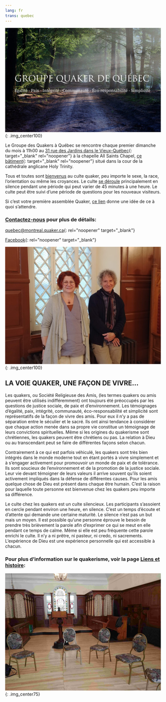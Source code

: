 ```yaml
---
lang: fr
trans: quebec
---
```

![Groupe Quaker de Québec image avec arbres](/assets/images/quebec.jpg){: .img_center100}

Le Groupe des Quakers à Québec se rencontre chaque premier dimanche du mois à 11h00 au [31 rue des Jardins dans le Vieux-Québec](https://www.google.com/maps/search/31%20rue%20des%20Jardins,%20Qu%C3%A9bec){: target="_blank" rel="noopener"} à la chapelle All Saints Chapel, [ce bâtiment](https://goo.gl/maps/Z9wtKLtwAHEGSB7V6){: target="_blank" rel="noopener"} situé dans la cour de la cathédrale anglicane Holy Trinity.

Tous et toutes sont [bienvenus](/intro-fr.html) au culte quaker, peu importe le sexe, la race, l’orientation ou même les croyances. Le culte [se déroule](/a_propos.html) principalement en silence pendant une période qui peut varier de 45 minutes à une heure. Le culte peut être suivi d’une période de questions pour les nouveaux visiteurs.

Si c’est votre première assemblée Quaker, [ce lien](/a_propos.html) donne une idée de ce à quoi s’attendre.

### [Contactez-nous](/contact-fr.html) pour plus de détails:

[quebec@montreal.quaker.ca](mailto:quebec@montreal.quaker.ca){: rel="noopener" target="_blank"}

[Facebook](https://www.facebook.com/QuakersQuebecCanada/){: rel="noopener" target="_blank"}

![Les initiateurs du groupe](/assets/images/qc_2.jpg){: .img_center100}

## LA VOIE QUAKER, UNE FAÇON DE VIVRE…
Les quakers, ou Société Religieuse des Amis, (les termes quakers ou amis peuvent être utilisés indifféremment) ont toujours été préoccupés par les questions de justice sociale, de paix et d’environnement. Les témoignages  d’égalité, paix, intégrité, communauté, éco-responsabilité et simplicité  sont représentatifs de la façon de vivre des amis. Pour eux il n’y a pas de séparation entre le séculier et le sacré. Ils ont ainsi tendance à considérer que chaque action menée dans sa propre vie constitue un témoignage de leurs convictions spirituelles. Même si les origines du quakerisme sont chrétiennes, les quakers peuvent être chrétiens ou pas. La relation à Dieu ou au transcendant peut se faire de différentes façons selon chacun.

Contrairement à ce qui est parfois véhiculé, les quakers sont très bien intégrés dans le monde moderne tout en étant portés à vivre simplement et à s’engager activement pour promouvoir un monde de paix et de tolérance. Ils sont soucieux de l’environnement et de la promotion de la justice sociale. Leur vie devant témoigner de leurs valeurs il arrive souvent qu’ils soient activement impliqués dans la défense de différentes causes. Pour les amis quelque chose de Dieu est présent dans chaque être humain. C’est la raison pour laquelle toute personne est bienvenue chez les quakers peu importe sa différence.

Le culte chez les quakers est un culte silencieux. Les participants s’assoient en cercle pendant environ une heure, en silence. C’est un temps d’écoute et d’attente qui demande une certaine maturité. Le silence n’est pas un but mais un moyen. Il est possible qu’une personne éprouve le besoin de prendre très brièvement la parole afin d’exprimer ce qui se meut en elle pendant ce temps de calme. Même si elle est peu fréquente cette parole enrichi le culte. Il n’y a ni prêtre, ni pasteur, ni credo, ni sacrements. L’expérience de Dieu est une expérience personnelle qui est accessible à chacun.

### Pour plus d’information sur le quakerisme, voir la page [Liens et histoire](/liens_histoire.html):

![Chaises dans la salle](/assets/images/quebec_wg.jpg){: .img_center75}
